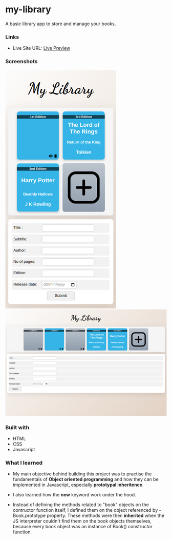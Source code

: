 # my-library
A basic library app to store and manage your books.


### Links

- Live Site URL: [Live Preview](https://peppy-malasada-cceb6f.netlify.app/)


### Screenshots

![](./mobile.png)
![](./desktop.png)

### Built with

- HTML
- CSS
- Javascript


### What I learned

- My main objective behind building this project was to practise the fundamentals of **Object oriented programming** and how they can be implemented in Javascript, especially **prototypal inheritence**. 

- I also learned how the **new** keyword work under the hood.

- Instead of defining the methods related to "book" objects on the contructor function itself, I defined them on the object referenced by - Book.prototype property. These methods were then **inherited** when the JS interpreter couldn't find them on the book objects themselves, because every book object was an instance of Book() constructor function.
